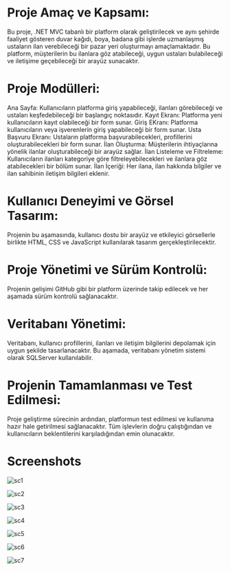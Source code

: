 <h1><b>Proje Amaç ve Kapsamı:</b></h1><p>
Bu proje, .NET MVC tabanlı bir platform olarak geliştirilecek ve aynı şehirde faaliyet gösteren duvar kağıdı, boya, badana gibi işlerde uzmanlaşmış ustaların ilan verebileceği bir pazar yeri oluşturmayı amaçlamaktadır. Bu platform, müşterilerin bu ilanlara göz atabileceği, uygun ustaları bulabileceği ve iletişime geçebileceği bir arayüz sunacaktır.

<h1><b>Proje Modülleri:</b></h1><p>

Ana Sayfa: Kullanıcıların platforma giriş yapabileceği, ilanları görebileceği ve ustaları keşfedebileceği bir başlangıç noktasıdır.
Kayıt Ekranı: Platforma yeni kullanıcıların kayıt olabileceği bir form sunar.
Giriş EKranı: Platforma kullanıcıların veya işverenlerin giriş yapabileceği bir form sunar.
Usta Başvuru Ekranı: Ustaların platforma başvurabilecekleri, profillerini oluşturabilecekleri bir form sunar.
İlan Oluşturma: Müşterilerin ihtiyaçlarına yönelik ilanlar oluşturabileceği bir arayüz sağlar.
İlan Listeleme ve Filtreleme: Kullanıcıların ilanları kategoriye göre filtreleyebilecekleri ve ilanlara göz atabilecekleri bir bölüm sunar.
İlan İçeriği: Her ilana, ilan hakkında bilgiler ve ilan sahibinin iletişim bilgileri eklenir.

<h1><b>Kullanıcı Deneyimi ve Görsel Tasarım:</b></h1><p>
Projenin bu aşamasında, kullanıcı dostu bir arayüz ve etkileyici görsellerle birlikte HTML, CSS ve JavaScript kullanılarak tasarım gerçekleştirilecektir.

<h1><b>Proje Yönetimi ve Sürüm Kontrolü:</b></h1><p>
Projenin gelişimi GitHub gibi bir platform üzerinde takip edilecek ve her aşamada sürüm kontrolü sağlanacaktır.

<h1><b>Veritabanı Yönetimi:</b></h1><p>
Veritabanı, kullanıcı profillerini, ilanları ve iletişim bilgilerini depolamak için uygun şekilde tasarlanacaktır. Bu aşamada, veritabanı yönetim sistemi olarak SQLServer kullanılabilir.

<h1><b>Projenin Tamamlanması ve Test Edilmesi:</b></h1><p>
Proje geliştirme sürecinin ardından, platformun test edilmesi ve kullanıma hazır hale getirilmesi sağlanacaktır. Tüm işlevlerin doğru çalıştığından ve kullanıcıların beklentilerini karşıladığından emin olunacaktır.

<h1><b>Screenshots</b></h1>

![sc1](https://media.discordapp.net/attachments/846481003873828864/1242602801469722674/1716329993144.png?ex=664e6f8a&is=664d1e0a&hm=b170f980994484218f6905951dbbeb274d792ccf0cc887249fe248e3ed3210fb&=&format=webp&quality=lossless&width=1191&height=670)


![sc2](https://media.discordapp.net/attachments/846481003873828864/1242602829055660176/1716329998931.png?ex=664e6f90&is=664d1e10&hm=59f487ed29f077c6b3bc030227bed4c7b667f6c52960545b7a3f0de513627ac3&=&format=webp&quality=lossless&width=1191&height=670)


![sc3](https://media.discordapp.net/attachments/846481003873828864/1242602990804795463/1716330038190.png?ex=664e6fb7&is=664d1e37&hm=68f721eba3c5564ff298852ee459b1b791b3f4105ef2af6df29e11686d5315c7&=&format=webp&quality=lossless&width=631&height=283)


![sc4](https://media.discordapp.net/attachments/846481003873828864/1242603030181056542/1716330046967.png?ex=664e6fc0&is=664d1e40&hm=8306916bdd39acc8242e941aa7ac8542493569485a6f46d3fc0aafb8bad7e0a1&=&format=webp&quality=lossless&width=1191&height=670)


![sc5](https://media.discordapp.net/attachments/846481003873828864/1242603062582054982/1716330054511.png?ex=664e6fc8&is=664d1e48&hm=1833ebef7dc5664670ed0ed7e80619fa1a246c7ba97a8f8351a2269561af508d&=&format=webp&quality=lossless&width=1191&height=670)


![sc6](https://media.discordapp.net/attachments/846481003873828864/1242603088666165268/1716330061729.png?ex=664e6fce&is=664d1e4e&hm=6700f6d402a981bc01116764868e59f44e1ef84e1e7d23b9bc858675229c63a9&=&format=webp&quality=lossless&width=1191&height=670)


![sc7](https://media.discordapp.net/attachments/846481003873828864/1242603140843311254/1716330072993.png?ex=664e6fdb&is=664d1e5b&hm=47d45123c92746771ed6dcf5e7518ed3403654096a72d434af2e8d07fa60da0d&=&format=webp&quality=lossless&width=1191&height=670)

